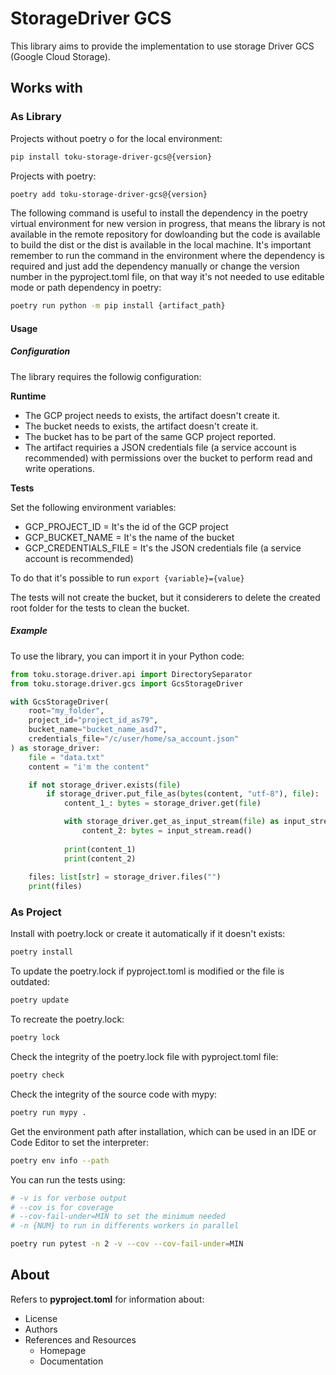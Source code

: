 # StorageDriver GCS

This library aims to provide the implementation to use storage Driver GCS (Google Cloud Storage).

## Works with

### As Library

Projects without poetry o for the local environment:

```bash
pip install toku-storage-driver-gcs@{version}
```

Projects with poetry:

```bash
poetry add toku-storage-driver-gcs@{version}
```

The following command is useful to install the dependency in the poetry virtual environment for new version in progress, that means the library is not available in the remote repository for dowloanding but the code is available to build the dist or the dist is available in the local machine. It's important remember to run the command in the environment where the dependency is required and just add the dependency manually or change the version number in the pyproject.toml file, on that way it's not needed to use editable mode or path dependency in poetry:

```bash
poetry run python -m pip install {artifact_path}
```

#### Usage

##### Configuration

The library requires the followig configuration:

**Runtime**

- The GCP project needs to exists, the artifact doesn't create it.
- The bucket needs to exists, the artifact doesn't create it.
- The bucket has to be part of the same GCP project reported.
- The artifact requiries a JSON credentials file (a service account is recommended) with permissions over the bucket to perform read and write operations.

**Tests**

Set the following environment variables:

- GCP_PROJECT_ID = It's the id of the GCP project
- GCP_BUCKET_NAME = It's the name of the bucket
- GCP_CREDENTIALS_FILE = It's the JSON credentials file (a service account is recommended)

To do that it's possible to run `export {variable}={value}`

The tests will not create the bucket, but it considerers to delete the created
root folder for the tests to clean the bucket.

##### Example

To use the library, you can import it in your Python code:

```python
from toku.storage.driver.api import DirectorySeparator
from toku.storage.driver.gcs import GcsStorageDriver

with GcsStorageDriver(
    root="my_folder",
    project_id="project_id_as79",
    bucket_name="bucket_name_asd7",
    credentials_file="/c/user/home/sa_account.json"
) as storage_driver:
    file = "data.txt"
    content = "i'm the content"

    if not storage_driver.exists(file)
        if storage_driver.put_file_as(bytes(content, "utf-8"), file):
            content_1_: bytes = storage_driver.get(file)

            with storage_driver.get_as_input_stream(file) as input_stream:
                content_2: bytes = input_stream.read()
            
            print(content_1)
            print(content_2)
    
    files: list[str] = storage_driver.files("")
    print(files)
```

### As Project

Install with poetry.lock or create it automatically if it doesn't exists:

```bash
poetry install
```

To update the poetry.lock if pyproject.toml is modified or the file is outdated:

```bash
poetry update
```

To recreate the poetry.lock:

```bash
poetry lock
```

Check the integrity of the poetry.lock file with pyproject.toml file:

```bash
poetry check
```

Check the integrity of the source code with mypy:

```bash
poetry run mypy .
```

Get the environment path after installation, which can be used in an IDE or Code Editor to set the interpreter:

```bash
poetry env info --path
```

You can run the tests using:

```bash
# -v is for verbose output
# --cov is for coverage
# --cov-fail-under=MIN to set the minimum needed
# -n {NUM} to run in differents workers in parallel

poetry run pytest -n 2 -v --cov --cov-fail-under=MIN
```

## About

Refers to **pyproject.toml** for information about:

- License
- Authors
- References and Resources
    - Homepage
    - Documentation
